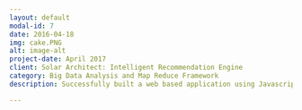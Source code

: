 ```yaml
---
layout: default
modal-id: 7
date: 2016-04-18
img: cake.PNG
alt: image-alt
project-date: April 2017
client: Solar Architect: Intelligent Recommendation Engine
category: Big Data Analysis and Map Reduce Framework
description: Successfully built a web based application using Javascript HTML and PHP to predict Solar Energy using the open source datasets. Computed linear regression models using R on the weather data resulting in powerful prediction knowledge with accuracy of 83%. Leveraged computed data to recommend the number of appliances that can run of predicted solar power. 

---
```

